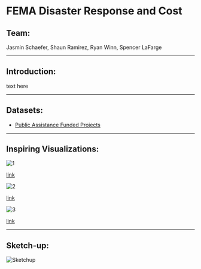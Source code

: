 # FEMA Disaster Response and Cost

## Team: 

Jasmin Schaefer, Shaun Ramirez, Ryan Winn, Spencer LaFarge

---

## Introduction:

text here

---

## Datasets: 
* [Public Assistance Funded Projects](https://www.fema.gov/api/open/v1/PublicAssistanceFundedProjectsDetails.csv)
---

## Inspiring Visualizations:

![1](https://github.com/ryanwinn33/project2/blob/jasminwork/RAW%20Data/Images/1%20visualization.png?raw=true)

[link](http://fema.maps.arcgis.com/apps/webappviewer/index.html?id=9dd1376492c7418dbc57172cbaaaef68)

![2](https://github.com/ryanwinn33/project2/blob/jasminwork/RAW%20Data/Images/2%20visualization.png?raw=true)

[link](https://www.fema.gov/data-visualization-public-assistance-program-summary-obligations)

![3](https://github.com/ryanwinn33/project2/blob/jasminwork/RAW%20Data/Images/3%20visualization.jpg?raw=true)

[link](https://ourworldindata.org/natural-disasters#link-between-poverty-and-deaths-from-natural-disasters)

---

## Sketch-up:

![Sketchup](https://github.com/ryanwinn33/project2/blob/jasminwork/RAW%20Data/Images/Sketchup.png?raw=true)